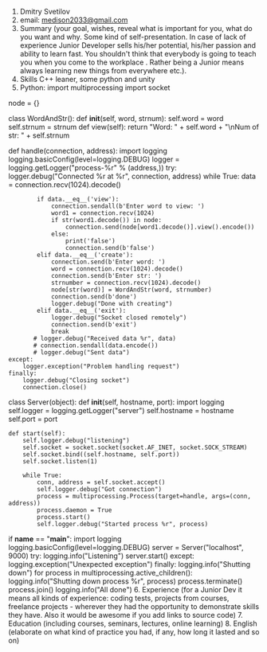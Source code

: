 1. Dmitry Svetilov
2. email: medison2033@gmail.com
3. Summary (your goal, wishes, reveal what is important for you, what do you want and why.
Some kind of self-presentation. In case of lack of experience  Junior Developer sells his/her potential, his/her passion and ability to learn fast. You shouldn't think that everybody is going to teach you when you come to the workplace . Rather being a Junior means always
learning new things from everywhere etc.).
4. Skills C++ leaner, some python and unity
5. Python: 
 import multiprocessing
import socket



node = {}

class WordAndStr():
    def __init__(self, word, strnum):
        self.word = word
        self.strnum = strnum
    def view(self):
        return "Word: " + self.word + "\nNum of str: " + self.strnum


def handle(connection, address):
    import logging
    logging.basicConfig(level=logging.DEBUG)
    logger = logging.getLogger("process-%r" % (address,))
    try:
        logger.debug("Connected %r at %r", connection, address)
        while True:
            data = connection.recv(1024).decode()

            if data.__eq__('view'):
                connection.sendall(b'Enter word to view: ')
                word1 = connection.recv(1024)
                if str(word1.decode()) in node:
                    connection.send(node[word1.decode()].view().encode())
                else:
                    print('false')
                    connection.send(b'false')
            elif data.__eq__('create'):
                connection.send(b'Enter word: ')
                word = connection.recv(1024).decode()
                connection.send(b'Enter str: ')
                strnumber = connection.recv(1024).decode()
                node[str(word)] = WordAndStr(word, strnumber)
                connection.send(b'done')
                logger.debug("Done with creating")
            elif data.__eq__('exit'):
                logger.debug("Socket closed remotely")
                connection.send(b'exit')
                break
           # logger.debug("Received data %r", data)
           # connection.sendall(data.encode())
           # logger.debug("Sent data")
    except:
        logger.exception("Problem handling request")
    finally:
        logger.debug("Closing socket")
        connection.close()

class Server(object):
    def __init__(self, hostname, port):
        import logging
        self.logger = logging.getLogger("server")
        self.hostname = hostname
        self.port = port

    def start(self):
        self.logger.debug("listening")
        self.socket = socket.socket(socket.AF_INET, socket.SOCK_STREAM)
        self.socket.bind((self.hostname, self.port))
        self.socket.listen(1)

        while True:
            conn, address = self.socket.accept()
            self.logger.debug("Got connection")
            process = multiprocessing.Process(target=handle, args=(conn, address))
            process.daemon = True
            process.start()
            self.logger.debug("Started process %r", process)

if __name__ == "__main__":
    import logging
    logging.basicConfig(level=logging.DEBUG)
    server = Server("localhost", 9000)
    try:
        logging.info("Listening")
        server.start()
    except:
        logging.exception("Unexpected exception")
    finally:
        logging.info("Shutting down")
        for process in multiprocessing.active_children():
            logging.info("Shutting down process %r", process)
            process.terminate()
            process.join()
    logging.info("All done")
6. Experience (for a Junior Dev it means all kinds of experience: coding tests, projects from courses,
freelance projects - wherever they had the opportunity to demonstrate skills they have.
Also it would be awesome if you add links to source code)
7. Education (including courses, seminars, lectures, online learning)
8. English (elaborate on what kind of practice you had, if any, how long it lasted and so on)